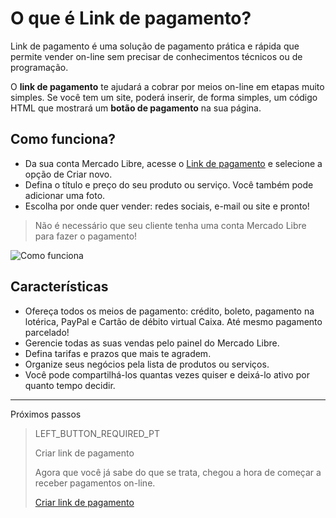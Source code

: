 # O que é Link de pagamento?

Link de pagamento é uma solução de pagamento prática e rápida que permite vender on-line sem precisar de conhecimentos técnicos ou de programação.

O **link de pagamento** te ajudará a cobrar por meios on-line em etapas muito simples.
Se você tem um site, poderá inserir, de forma simples, um código HTML que mostrará um **botão de pagamento** na sua página.

## Como funciona?
 - Da sua conta Mercado Libre, acesse o [Link de pagamento](https://www.mercadopago[FAKER][URL][DOMAIN]/tools/list) e selecione a opção de Criar novo.
 - Defina o título e preço do seu produto ou serviço. Você também pode adicionar uma foto. 
 - Escolha por onde quer vender: redes sociais, e-mail ou site e pronto! 

> Não é necessário que seu cliente tenha uma conta Mercado Libre para fazer o pagamento!

![Como funciona](/images/button/byl_criar_compartilhar.png)

## Características
 - Ofereça todos os meios de pagamento: crédito, boleto, pagamento na lotérica, PayPal e Cartão de débito virtual Caixa. Até mesmo pagamento parcelado!
 - Gerencie todas as suas vendas pelo painel do Mercado Libre.
 - Defina tarifas e prazos que mais te agradem.
 - Organize seus negócios pela lista de produtos ou serviços.
 - Você pode compartilhá-los quantas vezes quiser e deixá-lo ativo por quanto tempo decidir.

---
Próximos passos
> LEFT_BUTTON_REQUIRED_PT
>
> Criar link de pagamento
>
> Agora que você já sabe do que se trata, chegou a hora de começar a receber pagamentos on-line.
>
> [Criar link de pagamento](https://www.mercadopago[FAKER][URL][DOMAIN]/developers/pt/guides/online-payments/payment-link/create-button)
